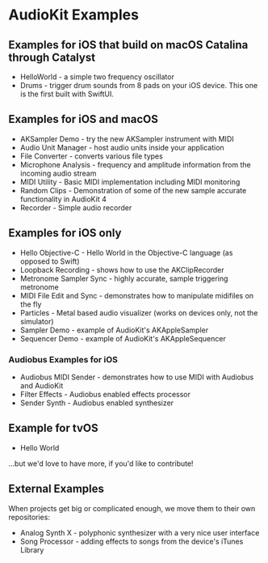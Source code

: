 # AudioKit Examples

## Examples for iOS that build on macOS Catalina through Catalyst

* HelloWorld - a simple two frequency oscillator
* Drums - trigger drum sounds from 8 pads on your iOS device. This one is the first built with SwiftUI.

## Examples for iOS and macOS

* AKSampler Demo - try the new AKSampler instrument with MIDI
* Audio Unit Manager - host audio units inside your application
* File Converter - converts various file types
* Microphone Analysis - frequency and amplitude information from the incoming audio stream
* MIDI Utility - Basic MIDI implementation including MIDI monitoring
* Random Clips - Demonstration of some of the new sample accurate functionality in AudioKit 4
* Recorder - Simple audio recorder

## Examples for iOS only

* Hello Objective-C - Hello World in the Objective-C language (as opposed to Swift)
* Loopback Recording - shows how to use the AKClipRecorder
* Metronome Sampler Sync - highly accurate, sample triggering metronome
* MIDI File Edit and Sync - demonstrates how to manipulate midifiles on the fly
* Particles - Metal based audio visualizer (works on devices only, not the simulator)
* Sampler Demo - example of AudioKit's AKAppleSampler
* Sequencer Demo - example of AudioKit's AKAppleSequencer

### Audiobus Examples for iOS

* Audiobus MIDI Sender - demonstrates how to use MIDI with Audiobus and AudioKit
* Filter Effects - Audiobus enabled effects processor
* Sender Synth - Audiobus enabled synthesizer

## Example for tvOS

* Hello World

...but we'd love to have more, if you'd like to contribute!

## External Examples

When projects get big or complicated enough, we move them to their own repositories:

* Analog Synth X - polyphonic synthesizer with a very nice user interface
* Song Processor - adding effects to songs from the device's iTunes Library 
